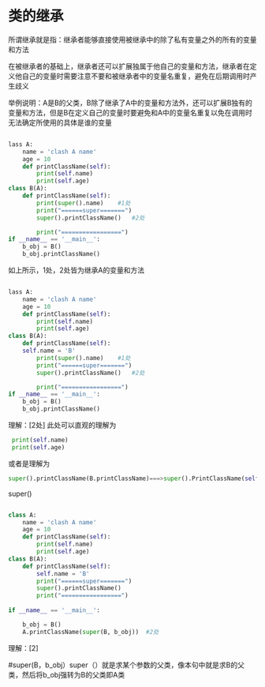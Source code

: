 # 类的继承

所谓继承就是指：继承者能够直接使用被继承中的除了私有变量之外的所有的变量和方法

在被继承者的基础上，继承者还可以扩展独属于他自己的变量和方法，继承者在定义他自己的变量时需要注意不要和被继承者中的变量名重复，避免在后期调用时产生歧义

举例说明：A是B的父类，B除了继承了A中的变量和方法外，还可以扩展B独有的变量和方法，但是B在定义自己的变量时要避免和A中的变量名重复以免在调用时无法确定所使用的具体是谁的变量

```python

lass A:
    name = 'clash A name'
    age = 10
    def printClassName(self):
        print(self.name)
        print(self.age)
class B(A):
    def printClassName(self):
        print(super().name)    #1处
        print("======super=======")
        super().printClassName()   #2处

        print("=================")
if __name__ == '__main__':
    b_obj = B()
    b_obj.printClassName()
```

如上所示，1处，2处皆为继承A的变量和方法

```python

lass A:
    name = 'clash A name'
    age = 10
    def printClassName(self):
        print(self.name)
        print(self.age)
class B(A):
    def printClassName(self):
	self.name = 'B'
        print(super().name)    #1处
        print("======super=======")
        super().printClassName()   #2处

        print("=================")
if __name__ == '__main__':
    b_obj = B()
    b_obj.printClassName()

```

理解：[2处] 此处可以直观的理解为

```python
 print(self.name)
 print(self.age)
```

或者是理解为

```python
super().printClassName(B.printClassName)===>super().PrintClassName(self.name = 'B')
```

super()

```python

class A:
    name = 'clash A name'
    age = 10
    def printClassName(self):
        print(self.name)
        print(self.age)
class B(A):   
    def printClassName(self):
        self.name = 'B'   
        print("======super=======")
        super().printClassName()  
        print("=================")
  
if __name__ == '__main__':

    b_obj = B()
    A.printClassName(super(B, b_obj))  #2处
```

理解：[2]

#super(B，b_obj）super（）就是求某个参数的父类，像本句中就是求B的父类，然后将b_obj强转为B的父类即A类
